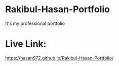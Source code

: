 # Rakibul-Hasan-Portfolio
 It's my professional portfolio
# Live Link:
 https://hasan972.github.io/Rakibul-Hasan-Portfolio/

